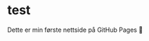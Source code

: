 <!DOCTYPE html>
<html>
<head>
  <meta charset="UTF-8">
  <title>Min hjemmeside</title>
</head>
<body>
  <h1>test</h1>
  <p>Dette er min første nettside på GitHub Pages 🎉</p>
</body>
</html>
